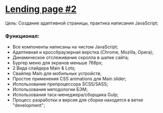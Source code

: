 # [Lending page #2](https://vansalivan.github.io/002/) 
Цель: Создание адаптивной страницы, практика написания JavaScript;
### Функционал:
- Все компоненты написаны на чистом JavaScript;
- Адаптивная и кроссбраузерная верстка (Chrome, Mozilla, Opera);
- Динамическое отслеживание скролла в шапке сайта;
- Бургер меню для экранов меньше 768px; 
- 2 Вида слайдера Main & Lots;
- Свайпер Main для мобильных устройств;
- Простое применения CSS animations для Main slider;
- Использование препроцессора SCSS/SASS;
- Использования методологии БЭМ;
- Использования таск-менеджера/сборщика Gulp; 
- Процесс разработки и версия для сборки находятся в ветке "development";
